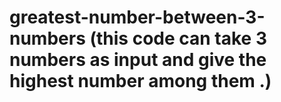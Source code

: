 # greatest-number-between-3-numbers (this code can take 3 numbers as input and give the highest number among them .)
